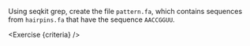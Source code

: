 <script>
// Solution:
//    seqkit grep --by-seq --pattern AACCGGUU hairpins.fa > pattern.fa

import Link from "$components/Link.svelte";
import Exercise from "$components/Exercise.svelte";

let criteria = [
{
	name: "File <code>pattern.fa</code> exists",
	checks: [{
		type: "file",
		path: "pattern.fa",
		action: "exists"
	}]
},
{
	name: "File <code>pattern.fa</code> contains sequences from <code>hairpins.fa</code> that contain AACCGGUU",
	checks: [{
		type: "file",
		path: "pattern.fa",
		action: "contents",
        commandObserved: "echo 20",
        commandExpected: "cat pattern.fa | wc -l"  // much faster check than running seqkit seq
	}]
}];
</script>

Using <Link href="https://bioinf.shenwei.me/seqkit/usage/#grep">seqkit grep</Link>, create the file `pattern.fa`, which contains sequences from `hairpins.fa` that have the sequence `AACCGGUU`.

<Exercise {criteria} />
